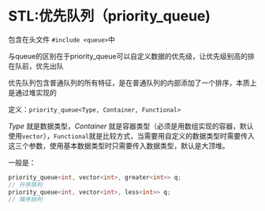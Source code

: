 # STL:优先队列（priority_queue)

包含在头文件 `#include <queue>`中

与queue的区别在于priority_queue可以自定义数据的优先级，让优先级别高的排在队前，优先出队

优先队列包含普通队列的所有特征，是在普通队列的内部添加了一个排序，本质上是通过堆实现的

定义：`priority_queue<Type, Container, Functional>`

*Type* 就是数据类型，*Container* 就是容器类型（必须是用数组实现的容器，默认使用`vector`），`Functional`就是比较方式，当需要用自定义的数据类型时需要传入这三个参数，使用基本数据类型时只需要传入数据类型，默认是大顶堆。

一般是：

```c++
priority_queue<int, vector<int>, greater<int>> q;
// 升序排列
priority_queue<int, vector<int>, less<int>> q;
// 降序排列
```

